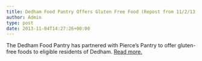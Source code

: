 ```yaml
---
title: Dedham Food Pantry Offers Gluten Free Food (Repost from 11/2/13 Dedham Patch)
author: Admin
type: post
date: 2013-11-04T14:27:26+00:00
---
```

The Dedham Food Pantry has partnered with Pierce’s Pantry to offer gluten-free foods to eligible residents of Dedham. <a href="http://dedham.patch.com/groups/announcements/p/dedham-food-pantry-offers-gluten-free-food" target="_blank" rel="noopener">Read more.</a>
